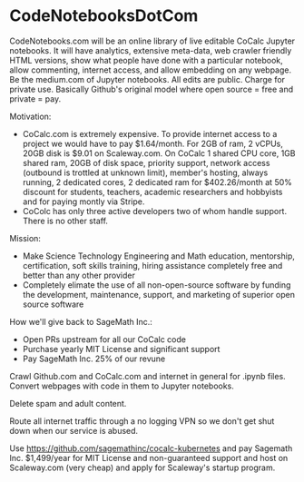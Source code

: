 # CodeNotebooksDotCom

CodeNotebooks.com will be an online library of live editable CoCalc Jupyter notebooks. It will have analytics, extensive meta-data, web crawler friendly HTML versions, show what people have done with a particular notebook, allow commenting, internet access, and allow embedding on any webpage. Be the medium.com of Jupyter notebooks. All edits are public. Charge for private use. Basically Github's original model where open source = free and private = pay.

Motivation:

* CoCalc.com is extremely expensive. To provide internet access to a project we would have to pay $1.64/month. For 2GB of ram, 2 vCPUs, 20GB disk is $9.01 on Scaleway.com. On CoCalc 1 shared CPU core, 1GB shared ram, 20GB of disk space, priority support, network access (outbound is trottled at unknown limit), member's hosting, always running, 2 dedicated cores, 2 dedicated ram for $402.26/month at 50% discount for students, teachers, academic researchers and hobbyists and for paying montly via Stripe.  
* CoColc has only three active developers two of whom handle support. There is no other staff.

Mission: 

* Make Science Technology Engineering and Math education, mentorship, certification, soft skills training, hiring assistance completely free and better than any other provider
* Completely elimate the use of all non-open-source software by funding the development, maintenance, support, and marketing of superior open source software

How we'll give back to SageMath Inc.:

* Open PRs upstream for all our CoCalc code
* Purchase yearly MIT License and significant support
* Pay SageMath Inc. 25% of our revune

Crawl Github.com and CoCalc.com and internet in general for .ipynb files. Convert webpages with code in them to Jupyter notebooks.

Delete spam and adult content.

Route all internet traffic through a no logging VPN so we don't get shut down when our service is abused.

Use https://github.com/sagemathinc/cocalc-kubernetes and pay Sagemath Inc. $1,499/year for MIT License and non-guaranteed support and host on Scaleway.com (very cheap) and apply for Scaleway's startup program.
